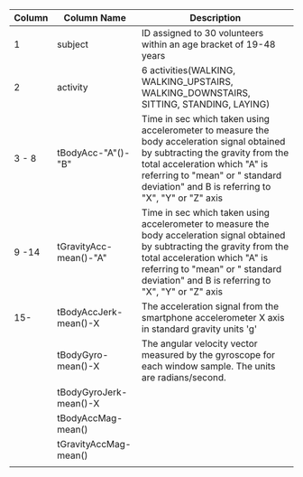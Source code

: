 | Column | Column Name     		|  Description 																																								  |
|--------|----------------------|-----------------------------------------------------------------------------------------------------------------------------------------------------------------------------|
|  1	 | subject				| ID assigned to 30 volunteers within an age bracket of 19-48 years																											  |
|  2	 | activity				| 6 activities(WALKING, WALKING_UPSTAIRS, WALKING_DOWNSTAIRS, SITTING, STANDING, LAYING)																					  |
|  3 - 8 | tBodyAcc-"A"()-"B"	| Time in sec which taken using accelerometer to measure the body acceleration signal obtained by subtracting the gravity from the total acceleration which "A" is referring to "mean" or " standard deviation" and B is referring to "X", "Y" or "Z" axis 	  |
|  9 -14 | tGravityAcc-mean()-"A" | Time in sec which taken using accelerometer to measure the body acceleration signal obtained by subtracting the gravity from the total acceleration which "A" is referring to "mean" or " standard deviation" and B is referring to "X", "Y" or "Z" axis |
|  15- |tBodyAccJerk-mean()-X  | The acceleration signal from the smartphone accelerometer X axis in standard gravity units 'g'  |
|   |  tBodyGyro-mean()-X  | The angular velocity vector measured by the gyroscope for each window sample. The units are radians/second. |
|   |  tBodyGyroJerk-mean()-X  |       |
|   |  tBodyAccMag-mean() |   |
|   |  tGravityAccMag-mean() | 
|  |